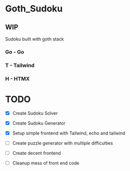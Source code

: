 # Goth_Sudoku

## WIP

Sudoku built with goth stack

### Go - Go
### T - Tailwind
### H - HTMX


# TODO 

- [x] Create Sudoku Solver
- [x] Create Sudoku Generator
- [x] Setup simple frontend with Tailwind, echo and tailwind
- [ ] Create puzzle generator with multiple difficulties 
- [ ] Create decent frontend
- [ ] Cleanup mess of front end code

